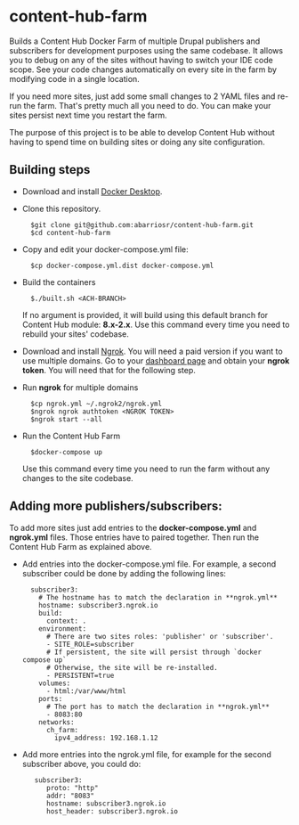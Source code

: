 # content-hub-farm
Builds a Content Hub Docker Farm of multiple Drupal publishers and subscribers for development purposes using the same codebase.
It allows you to debug on any of the sites without having to switch your IDE code scope. See your code changes automatically on every site in the farm by modifying code in a single location. 

If you need more sites, just add some small changes to 2 YAML files and re-run the farm. That's pretty much all you need to do.
You can make your sites persist next time you restart the farm. 

The purpose of this project is to be able to develop Content Hub without having to spend time on building sites or doing any site configuration.

## Building steps

- Download and install [Docker Desktop](https://www.docker.com/products/docker-desktop).

- Clone this repository.

        $git clone git@github.com:abarriosr/content-hub-farm.git
        $cd content-hub-farm 
         
- Copy and edit your docker-compose.yml file:
 
        $cp docker-compose.yml.dist docker-compose.yml

- Build the containers

        $./built.sh <ACH-BRANCH>
        
  If no argument is provided, it will build using this default branch for Content Hub module: **8.x-2.x**. 
  Use this command every time you need to rebuild your sites' codebase.

- Download and install [Ngrok](https://ngrok.com). You will need a paid version if you want to use multiple domains.
  Go to your [dashboard page](https://dashboard.ngrok.com/auth) and obtain your **ngrok token**. You will need that for the following step.
        
- Run **ngrok** for multiple domains

        $cp ngrok.yml ~/.ngrok2/ngrok.yml
        $ngrok ngrok authtoken <NGROK TOKEN>
        $ngrok start --all
       
- Run the Content Hub Farm

        $docker-compose up
        
  Use this command every time you need to run the farm without any changes to the site codebase.
    
## Adding more publishers/subscribers:

To add more sites just add entries to the **docker-compose.yml** and **ngrok.yml** files. 
Those entries have to paired together. Then run the Content Hub Farm as explained above.

- Add entries into the docker-compose.yml file. For example, a second subscriber could be done by adding the following lines:

    ```  
      subscriber3:
        # The hostname has to match the declaration in **ngrok.yml** 
        hostname: subscriber3.ngrok.io
        build:
          context: .
        environment:
          # There are two sites roles: 'publisher' or 'subscriber'.
          - SITE_ROLE=subscriber
          # If persistent, the site will persist through `docker compose up`
          # Otherwise, the site will be re-installed.
          - PERSISTENT=true
        volumes:
          - html:/var/www/html
        ports:
          # The port has to match the declaration in **ngrok.yml**
          - 8083:80
        networks:
          ch_farm:
            ipv4_address: 192.168.1.12
    ```
- Add more entries into the ngrok.yml file, for example for the second subscriber above, you could do:

    ```     
       subscriber3:
          proto: "http"
          addr: "8083"
          hostname: subscriber3.ngrok.io
          host_header: subscriber3.ngrok.io
    ```